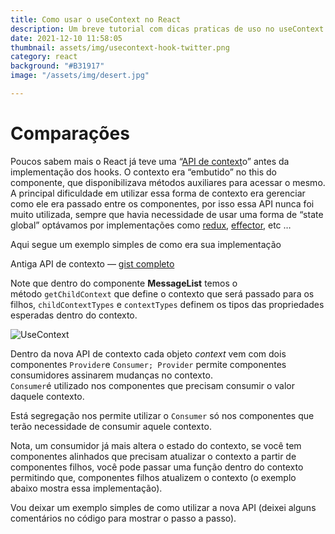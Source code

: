 ```yaml
---
title: Como usar o useContext no React
description: Um breve tutorial com dicas praticas de uso no useContext
date: 2021-12-10 11:58:05
thumbnail: assets/img/usecontext-hook-twitter.png
category: react
background: "#B31917"
image: "/assets/img/desert.jpg"

---
```

# **Comparações**

Poucos sabem mais o React já teve uma “[API de context](https://pt-br.reactjs.org/docs/legacy-context.html)o” antes da implementação dos hooks. O contexto era “embutido” no this do componente, que disponibilizava métodos auxiliares para acessar o mesmo.\
A principal dificuldade em utilizar essa forma de contexto era gerenciar como ele era passado entre os componentes, por isso essa API nunca foi muito utilizada, sempre que havia necessidade de usar uma forma de “state global” optávamos por implementações como [redux](https://www.google.com/url?sa=t&rct=j&q=&esrc=s&source=web&cd=2&cad=rja&uact=8&ved=2ahUKEwi36PKVvdToAhVrHLkGHS9FBcMQFjABegQIAxAB&url=https%3A%2F%2Fredux.js.org%2Fintroduction%2Fgetting-started&usg=AOvVaw3poOhKKu-c0Wtpt9_zhNLR), [effector](https://effector.now.sh/), etc …

Aqui segue um exemplo simples de como era sua implementação

Antiga API de contexto — [gist completo](https://gist.github.com/dev-jpnobrega/e880a4cd935bd76beed8a0e5a9670451)

Note que dentro do componente **MessageList** temos o método `getChildContext` que define o contexto que será passado para os filhos, `childContextTypes` e `contextTypes` definem os tipos das propriedades esperadas dentro do contexto.

![UseContext](assets/img/usecontext-hook-twitter.png "ReactHooks")

Dentro da nova API de contexto cada objeto *context* vem com dois componentes `Provider`e `Consumer;
Provider` permite componentes consumidores assinarem mudanças no contexto.\
`Consumer`é utilizado nos componentes que precisam consumir o valor daquele contexto.

Está segregação nos permite utilizar o `Consumer` só nos componentes que terão necessidade de consumir aquele contexto.

Nota, um consumidor já mais altera o estado do contexto, se você tem componentes alinhados que precisam atualizar o contexto a partir de componentes filhos, você pode passar uma função dentro do contexto permitindo que, componentes filhos atualizem o contexto (o exemplo abaixo mostra essa implementação).

Vou deixar um exemplo simples de como utilizar a nova API (deixei alguns comentários no código para mostrar o passo a passo).